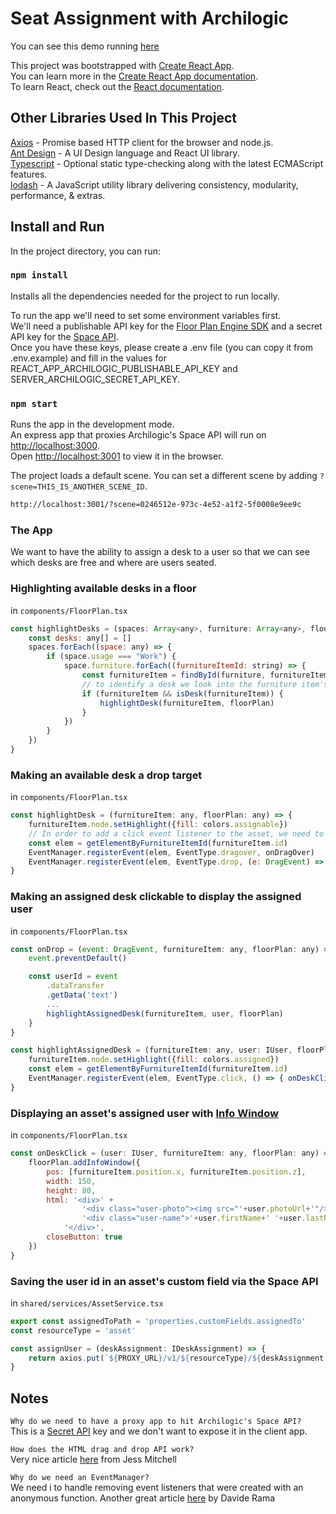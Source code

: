 # Seat Assignment with Archilogic

You can see this demo running [here](https://archilogic-seat-assignment.herokuapp.com/)

This project was bootstrapped with [Create React App](https://github.com/facebook/create-react-app).  
You can learn more in the [Create React App documentation](https://facebook.github.io/create-react-app/docs/getting-started).  
To learn React, check out the [React documentation](https://reactjs.org/).

## Other Libraries Used In This Project

[Axios](https://github.com/axios/axios) - Promise based HTTP client for the browser and node.js.  
[Ant Design](https://ant.design/) - A UI Design language and React UI library.  
[Typescript](https://www.typescriptlang.org/) - Optional static type-checking along with the latest ECMAScript features.  
[lodash](https://lodash.com/) - A JavaScript utility library delivering consistency, modularity, performance, & extras.

## Install and Run

In the project directory, you can run:

### `npm install`

Installs all the dependencies needed for the project to run locally.

To run the app we'll need to set some environment variables first.  
We'll need a publishable API key for the [Floor Plan Engine SDK](https://developers.archilogic.com/floor-plan-engine/guide.html) and a secret API key for the [Space API](https://developers.archilogic.com/space-api/v1/introduction.html).  
Once you have these keys, please create a .env file  (you can copy it from .env.example) and fill in the values for REACT_APP_ARCHILOGIC_PUBLISHABLE_API_KEY and SERVER_ARCHILOGIC_SECRET_API_KEY.

### `npm start`

Runs the app in the development mode.  
An express app that proxies Archilogic's Space API will run on [http://localhost:3000](http://localhost:3000).  
Open [http://localhost:3001](http://localhost:3001) to view it in the browser.

The project loads a default scene. You can set a different scene by adding `?scene=THIS_IS_ANOTHER_SCENE_ID`.  

```html
http://localhost:3001/?scene=0246512e-973c-4e52-a1f2-5f0008e9ee9c
```

### The App

We want to have the ability to assign a desk to a user so that we can see which desks are free and where are users seated.

### Highlighting available desks in a floor

in `components/FloorPlan.tsx`

```javascript
const highlightDesks = (spaces: Array<any>, furniture: Array<any>, floorPlan: any) => {
    const desks: any[] = []
    spaces.forEach((space: any) => {
        if (space.usage === "Work") {
            space.furniture.forEach((furnitureItemId: string) => {
                const furnitureItem = findById(furniture, furnitureItemId)
                // to identify a desk we look into the furniture item's productData.tags value
                if (furnitureItem && isDesk(furnitureItem)) {
                    highlightDesk(furnitureItem, floorPlan)
                }
            })
        }
    })
}
```

### Making an available desk a drop target

in `components/FloorPlan.tsx`

```javascript
const highlightDesk = (furnitureItem: any, floorPlan: any) => {
    furnitureItem.node.setHighlight({fill: colors.assignable})
    // In order to add a click event listener to the asset, we need to get its dom element
    const elem = getElementByFurnitureItemId(furnitureItem.id)
    EventManager.registerEvent(elem, EventType.dragover, onDragOver)
    EventManager.registerEvent(elem, EventType.drop, (e: DragEvent) => { onDrop(e, furnitureItem, floorPlan) })
}
```

### Making an assigned desk clickable to display the assigned user

in `components/FloorPlan.tsx`

```javascript
const onDrop = (event: DragEvent, furnitureItem: any, floorPlan: any) => {
    event.preventDefault()

    const userId = event
        .dataTransfer
        .getData('text')
        ...
        highlightAssignedDesk(furnitureItem, user, floorPlan)
    }
}

const highlightAssignedDesk = (furnitureItem: any, user: IUser, floorPlan: any) => {
    furnitureItem.node.setHighlight({fill: colors.assigned})
    const elem = getElementByFurnitureItemId(furnitureItem.id)
    EventManager.registerEvent(elem, EventType.click, () => { onDeskClick(user, furnitureItem, floorPlan) })
}
```

### Displaying an asset's assigned user with [Info Window](https://developers.archilogic.com/floor-plan-engine/guide.html#info-window)

in `components/FloorPlan.tsx`

```javascript
const onDeskClick = (user: IUser, furnitureItem: any, floorPlan: any) => {
    floorPlan.addInfoWindow({
        pos: [furnitureItem.position.x, furnitureItem.position.z],
        width: 150,
        height: 80,
        html: '<div>' +
                '<div class="user-photo"><img src="'+user.photoUrl+'"/></div>' +
                '<div class="user-name">'+user.firstName+' '+user.lastName+'</div>' +
            '</div>',
        closeButton: true
    })
}
```

### Saving the user id in an asset's custom field via the Space API

in `shared/services/AssetService.tsx`

```javascript
export const assignedToPath = 'properties.customFields.assignedTo'
const resourceType = 'asset'

const assignUser = (deskAssignment: IDeskAssignment) => {
    return axios.put(`${PROXY_URL}/v1/${resourceType}/${deskAssignment.deskId}/custom-field/${assignedToPath}`, {userId: deskAssignment.userId})
}
```

## Notes

`Why do we need to have a proxy app to hit Archilogic's Space API?`  
This is a [Secret API](https://developers.archilogic.com/space-api/v1/introduction.html#secret-api-keys) key and we don't want to expose it in the client app.

`How does the HTML drag and drop API work?`  
Very nice article [here](https://alligator.io/js/drag-and-drop-vanilla-js/) from Jess Mitchell

`Why do we need an EventManager?`  
We need i to handle removing event listeners that were created with an anonymous function. Another great article [here](https://medium.com/@DavideRama/removeeventlistener-and-anonymous-functions-ab9dbabd3e7b) by Davide Rama